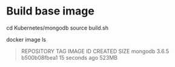 # Build base image

cd Kubernetes/mongodb
source build.sh

docker image ls
>REPOSITORY     TAG     IMAGE ID         CREATED        SIZE
mongodb      3.6.5    b500b08fbea1   15 seconds ago    523MB

